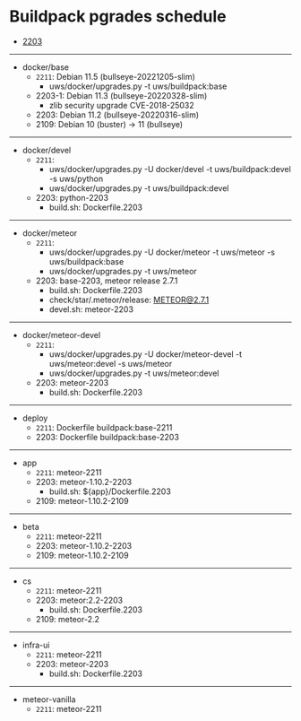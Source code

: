 # Buildpack pgrades schedule

* [2203](../compare/81af1d8b7c139a0...b6f62a5f2aa686b)

---

* docker/base
    * `2211`: Debian 11.5 (bullseye-20221205-slim)
        * uws/docker/upgrades.py -t uws/buildpack:base
    * 2203-1: Debian 11.3 (bullseye-20220328-slim)
        * zlib security upgrade CVE-2018-25032
    * 2203: Debian 11.2 (bullseye-20220316-slim)
    * 2109: Debian 10 (buster) -> 11 (bullseye)

---

* docker/devel
    * `2211`:
        * uws/docker/upgrades.py -U docker/devel -t uws/buildpack:devel -s uws/python
        * uws/docker/upgrades.py -t uws/buildpack:devel
    * 2203: python-2203
        * build.sh: Dockerfile.2203

---

* docker/meteor
    * `2211`:
        * uws/docker/upgrades.py -U docker/meteor -t uws/meteor -s uws/buildpack:base
        * uws/docker/upgrades.py -t uws/meteor
    * 2203: base-2203, meteor release 2.7.1
        * build.sh: Dockerfile.2203
        * check/star/.meteor/release: METEOR@2.7.1
        * devel.sh: meteor-2203

---

* docker/meteor-devel
    * `2211`:
        * uws/docker/upgrades.py -U docker/meteor-devel -t uws/meteor:devel -s uws/meteor
        * uws/docker/upgrades.py -t uws/meteor:devel
    * 2203: meteor-2203
        * build.sh: Dockerfile.2203

---

* deploy
    * `2211`: Dockerfile buildpack:base-2211
    * 2203: Dockerfile buildpack:base-2203

---

* app
    * `2211`: meteor-2211
    * 2203: meteor-1.10.2-2203
        * build.sh: ${app}/Dockerfile.2203
    * 2109: meteor-1.10.2-2109

---

* beta
    * `2211`: meteor-2211
    * 2203: meteor-1.10.2-2203
    * 2109: meteor-1.10.2-2109

---

* cs
    * `2211`: meteor-2211
    * 2203: meteor:2.2-2203
        * build.sh: Dockerfile.2203
    * 2109: meteor-2.2

---

* infra-ui
    * `2211`: meteor-2211
    * 2203: meteor-2203
        * build.sh: Dockerfile.2203

---

* meteor-vanilla
    * `2211`: meteor-2211
